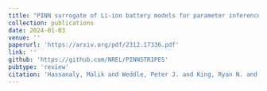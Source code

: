 ```yaml
---
title: "PINN surrogate of Li-ion battery models for parameter inference. Part II: Regularization and application of the pseudo-2D model"
collection: publications
date: 2024-01-03
venue: ''
paperurl: 'https://arxiv.org/pdf/2312.17336.pdf'
link: ''
github: 'https://github.com/NREL/PINNSTRIPES'
pubtype: 'review'
citation: 'Hassanaly, Malik and Weddle, Peter J. and King, Ryan N. and De, Subhayan and Doostan, Alireza and Randall, Corey R. and Dufek, Eric J. and Colclasure, Andrew M. and Smith, Kandler. &quot;PINN surrogate of Li-ion battery models for parameter inference. Part II: Regularization and application of the pseudo-2D.&quot; <i>Under Review</i>, 2024.'
---
```

